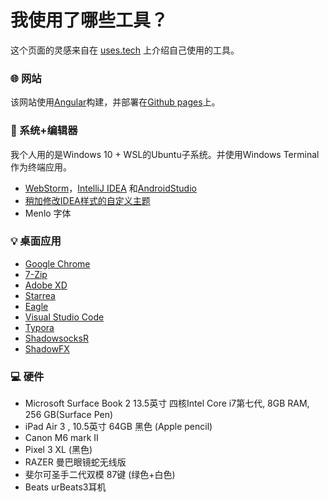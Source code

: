 # 我使用了哪些工具？

这个页面的灵感来自在 [uses.tech](https://uses.tech/) 上介绍自己使用的工具。

### 🌐 网站

该网站使用[Angular](https://angular.io/)构建，并部署在[Github pages](https://pages.github.com/)上。

### 📑 系统+编辑器
我个人用的是Windows 10 + WSL的Ubuntu子系统。并使用Windows Terminal作为终端应用。

- [WebStorm](https://www.jetbrains.com/webstorm/)，[IntelliJ IDEA](https://www.jetbrains.com/idea/) 和[AndroidStudio](https://developer.android.com/studio)
- [稍加修改IDEA样式的自定义主题](https://drive.google.com/file/d/1SIwCE4AuHfwOh0nM4jX24ekHihNBZHJO/view?usp=sharing)
- Menlo 字体

### 💡 桌面应用

- [Google Chrome](https://www.google.com/intl/zh-CN/chrome/)
- [7-Zip](https://www.7-zip.org/)
- [Adobe XD](https://www.adobe.com/products/xd.html)
- [Starrea](https://www.microsoft.com/en-us/p/starrea-epub-reading-annotation/9nk7hz90b3s6)
- [Eagle](https://cn.eagle.cool/)
- [Visual Studio Code](https://code.visualstudio.com/)
- [Typora](https://typora.io/)
- [ShadowsocksR](https://github.com/shadowsocksrr/shadowsocksr-csharp)
- [ShadowFX](https://www.stardock.com/products/shadowfx/)

### 💻 硬件

- Microsoft Surface Book 2 13.5英寸 四核Intel Core i7第七代, 8GB RAM, 256 GB(Surface Pen)
- iPad Air 3 , 10.5英寸 64GB 黑色 (Apple pencil)
- Canon M6 mark Ⅱ
- Pixel 3 XL (黑色)
- RAZER 曼巴眼镜蛇无线版
- 斐尔可圣手二代双模 87键 (绿色+白色)
-  Beats urBeats3耳机
